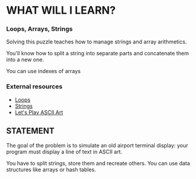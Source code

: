# WHAT WILL I LEARN?
### Loops, Arrays, Strings
Solving this puzzle teaches how to manage strings and array arithmetics.

You'll know how to split a string into separate parts and concatenate them into a new one.

You can use indexes of arrays

### External resources
- [Loops](https://en.wikipedia.org/wiki/Control_flow#Loops)
- [Strings](https://en.wikipedia.org/wiki/String_(computer_science))
- [Let's Play ASCII Art](https://www.youtube.com/watch?v=32Ql-59eiRA&index=8&list=PLX9TPVcxrORPSQcFYEzmRf25Vaq4QbAqv)

## STATEMENT
The goal of the problem is to simulate an old airport terminal display: your program must display a line of text in ASCII art.

You have to split strings, store them and recreate others. You can use data structures like arrays or hash tables.

